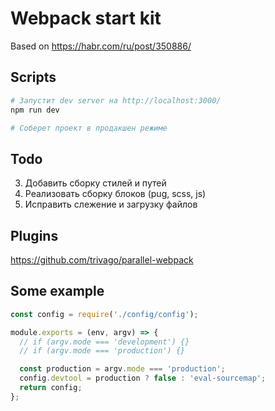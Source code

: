# Webpack start kit

Based on https://habr.com/ru/post/350886/

## Scripts

```bash
# Запустит dev server на http://localhost:3000/
npm run dev

# Соберет проект в продакшен режиме
```

## Todo

3. Добавить сборку стилей и путей
4. Реализовать сборку блоков (pug, scss, js)
5. Исправить слежение и загрузку файлов

## Plugins

https://github.com/trivago/parallel-webpack

## Some example

```js
const config = require('./config/config');

module.exports = (env, argv) => {
  // if (argv.mode === 'development') {}
  // if (argv.mode === 'production') {}

  const production = argv.mode === 'production';
  config.devtool = production ? false : 'eval-sourcemap';
  return config;
};
```
